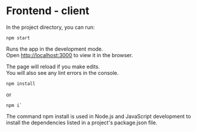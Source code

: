 # Frontend - client

In the project directory, you can run:

```
npm start
```

Runs the app in the development mode.\
Open [http://localhost:3000](http://localhost:3000) to view it in the browser.

The page will reload if you make edits.\
You will also see any lint errors in the console.

```
npm install
```
or 
```
npm i`
```

The command npm install is used in Node.js and JavaScript development to install the dependencies listed in a project's package.json file.
